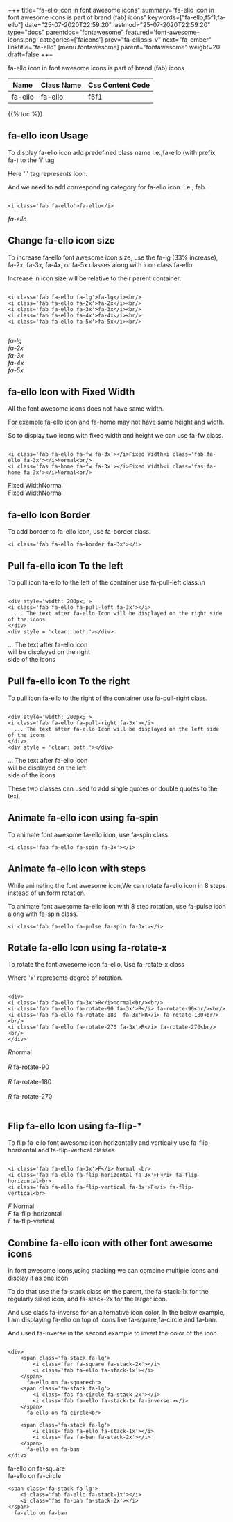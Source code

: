 +++
title="fa-ello icon in font awesome icons"
summary="fa-ello icon in font awesome icons is part of brand (fab) icons"
keywords=["fa-ello,f5f1,fa-ello"]
date="25-07-2020T22:59:20"
lastmod="25-07-2020T22:59:20"
type="docs"
parentdoc="fontawesome"
featured='font-awesome-icons.png'
categories=['faicons']
prev="fa-ellipsis-v"
next="fa-ember"
linktitle="fa-ello"
[menu.fontawesome]
parent="fontawesome"
weight=20
draft=false
+++


fa-ello icon in font awesome icons is part of brand (fab) icons

<div class='table-responsive'><table class='table'><thead><tr><th>Name</th><th>Class Name</th><th>Css Content Code</th></tr></thead><tbody><tr><td>fa-ello</td><td>fa-ello</td><td>f5f1</td></tr></tbody></table></div>


{{% toc %}}


## fa-ello icon Usage

To display fa-ello icon add predefined class name i.e.,fa-ello (with prefix fa-) to the 'i' tag.

Here 'i' tag represents icon.

And we need to add corresponding category for fa-ello icon. i.e., fab.


```

<i class='fab fa-ello'>fa-ello</i>
```

<i class='fab fa-ello'>fa-ello</i>




## Change fa-ello icon size
To increase fa-ello font awesome icon size, use the fa-lg (33% increase), fa-2x, fa-3x, fa-4x, or fa-5x classes along with icon class fa-ello.

Increase in icon size will be relative to their parent container. 

```

<i class='fab fa-ello fa-lg'>fa-lg</i><br/>
<i class='fab fa-ello fa-2x'>fa-2x</i><br/>
<i class='fab fa-ello fa-3x'>fa-3x</i><br/>
<i class='fab fa-ello fa-4x'>fa-4x</i><br/>
<i class='fab fa-ello fa-5x'>fa-5x</i><br/>
            
```

<i class='fab fa-ello fa-lg'>fa-lg</i><br/>
<i class='fab fa-ello fa-2x'>fa-2x</i><br/>
<i class='fab fa-ello fa-3x'>fa-3x</i><br/>
<i class='fab fa-ello fa-4x'>fa-4x</i><br/>
<i class='fab fa-ello fa-5x'>fa-5x</i><br/>
            



## fa-ello Icon with Fixed Width 

All the font awesome icons does not have same width.

For example fa-ello icon and fa-home may not have same height and width.

So to display two icons with fixed width and height we can use fa-fw class.


```

<i class='fab fa-ello fa-fw fa-3x'></i>Fixed Width<i class='fab fa-ello fa-3x'></i>Normal<br/>
<i class='fas fa-home fa-fw fa-3x'></i>Fixed Width<i class='fas fa-home fa-3x'></i>Normal<br/>
```

<i class='fab fa-ello fa-fw fa-3x'></i>Fixed Width<i class='fab fa-ello fa-3x'></i>Normal<br/>
<i class='fas fa-home fa-fw fa-3x'></i>Fixed Width<i class='fas fa-home fa-3x'></i>Normal<br/>



## fa-ello Icon Border 

To add border to fa-ello icon, use fa-border class.


```
<i class='fab fa-ello fa-border fa-3x'></i>

```
<i class='fab fa-ello fa-border fa-3x'></i>





## Pull fa-ello icon To the left

To pull icon fa-ello to the left of the container use fa-pull-left class.\n

```

<div style='width: 200px;'>
<i class='fab fa-ello fa-pull-left fa-3x'></i>
  ... The text after fa-ello Icon will be displayed on the right side of the icons
</div>
<div style = 'clear: both;'></div>
```

<div style='width: 200px;'>
<i class='fab fa-ello fa-pull-left fa-3x'></i>
  ... The text after fa-ello Icon will be displayed on the right side of the icons
</div>
<div style = 'clear: both;'></div>




## Pull fa-ello icon To the right
To pull icon fa-ello to the right of the container use fa-pull-right class.

```

<div style='width: 200px;'>
<i class='fab fa-ello fa-pull-right fa-3x'></i>
  ... The text after fa-ello Icon will be displayed on the left side of the icons
</div>
<div style = 'clear: both;'></div>
```

<div style='width: 200px;'>
<i class='fab fa-ello fa-pull-right fa-3x'></i>
  ... The text after fa-ello Icon will be displayed on the left side of the icons
</div>
<div style = 'clear: both;'></div>

These two classes can used to add single quotes or double quotes to the text.


## Animate fa-ello icon using fa-spin
To animate font awesome fa-ello icon, use fa-spin class.

```
<i class='fab fa-ello fa-spin fa-3x'></i>
```
<i class='fab fa-ello fa-spin fa-3x'></i>




## Animate fa-ello icon with steps
While animating the font awesome icon,We can rotate fa-ello icon in 8 steps instead of uniform rotation.

To animate font awesome fa-ello icon with 8 step rotation, use fa-pulse icon along with fa-spin class.


```
<i class='fab fa-ello fa-pulse fa-spin fa-3x'></i>

```
<i class='fab fa-ello fa-pulse fa-spin fa-3x'></i>





## Rotate fa-ello Icon using fa-rotate-x
To rotate the font awesome icon fa-ello, Use fa-rotate-x class

Where 'x' represents degree of rotation.


```

<div>
<i class='fab fa-ello fa-3x'>R</i>normal<br/><br/>
<i class='fab fa-ello fa-rotate-90 fa-3x'>R</i> fa-rotate-90<br/><br/> 
<i class='fab fa-ello fa-rotate-180  fa-3x'>R</i> fa-rotate-180<br/><br/> 
<i class='fab fa-ello fa-rotate-270 fa-3x'>R</i> fa-rotate-270<br/><br/>
</div>
```

<div>
<i class='fab fa-ello fa-3x'>R</i>normal<br/><br/>
<i class='fab fa-ello fa-rotate-90 fa-3x'>R</i> fa-rotate-90<br/><br/> 
<i class='fab fa-ello fa-rotate-180  fa-3x'>R</i> fa-rotate-180<br/><br/> 
<i class='fab fa-ello fa-rotate-270 fa-3x'>R</i> fa-rotate-270<br/><br/>
</div>




## Flip fa-ello Icon using fa-flip-*
To flip fa-ello font awesome icon horizontally and vertically use fa-flip-horizontal and fa-flip-vertical classes. 

```

<i class='fab fa-ello fa-3x'>F</i> Normal <br>
<i class='fab fa-ello fa-flip-horizontal fa-3x'>F</i> fa-flip-horizontal<br>
<i class='fab fa-ello fa-flip-vertical fa-3x'>F</i> fa-flip-vertical<br>
```

<i class='fab fa-ello fa-3x'>F</i> Normal <br>
<i class='fab fa-ello fa-flip-horizontal fa-3x'>F</i> fa-flip-horizontal<br>
<i class='fab fa-ello fa-flip-vertical fa-3x'>F</i> fa-flip-vertical<br>




## Combine fa-ello icon with other font awesome icons
In font awesome icons,using stacking we can combine multiple icons and display it as one icon 

To do that use the fa-stack class on the parent, the fa-stack-1x for the regularly sized icon, and fa-stack-2x for the larger icon.

And use class fa-inverse for an alternative icon color. 
In the below example, I am displaying fa-ello on top of icons like fa-square,fa-circle and fa-ban.

And used fa-inverse in the second example to invert the color of the icon.

```

<div>
    <span class='fa-stack fa-lg'>
        <i class='far fa-square fa-stack-2x'></i>
        <i class='fab fa-ello fa-stack-1x'></i>
    </span>
      fa-ello on fa-square<br>
    <span class='fa-stack fa-lg'>
        <i class='fas fa-circle fa-stack-2x'></i>
        <i class='fab fa-ello fa-stack-1x fa-inverse'></i>
    </span>
      fa-ello on fa-circle<br>

    <span class='fa-stack fa-lg'>
        <i class='fab fa-ello fa-stack-1x'></i>
        <i class='fas fa-ban fa-stack-2x'></i>
    </span>
      fa-ello on fa-ban
</div>
```

<div>
    <span class='fa-stack fa-lg'>
        <i class='far fa-square fa-stack-2x'></i>
        <i class='fab fa-ello fa-stack-1x'></i>
    </span>
      fa-ello on fa-square<br>
    <span class='fa-stack fa-lg'>
        <i class='fas fa-circle fa-stack-2x'></i>
        <i class='fab fa-ello fa-stack-1x fa-inverse'></i>
    </span>
      fa-ello on fa-circle<br>

    <span class='fa-stack fa-lg'>
        <i class='fab fa-ello fa-stack-1x'></i>
        <i class='fas fa-ban fa-stack-2x'></i>
    </span>
      fa-ello on fa-ban
</div>






